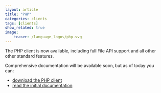 ```yaml
---
layout: article
title: "PHP"
categories: clients
tags: [clients]
show_related: true
image:
    teaser: /language_logos/php.svg
---
```


The PHP client is now available, including full File API support and all other other standard features.

Comprehensive documentation will be available soon, but as of today you can:

* [download the PHP client](https://github.com/algorithmiaio/algorithmia-php)
* [read the initial documentation](https://github.com/algorithmiaio/algorithmia-php/blob/master/README.md)
